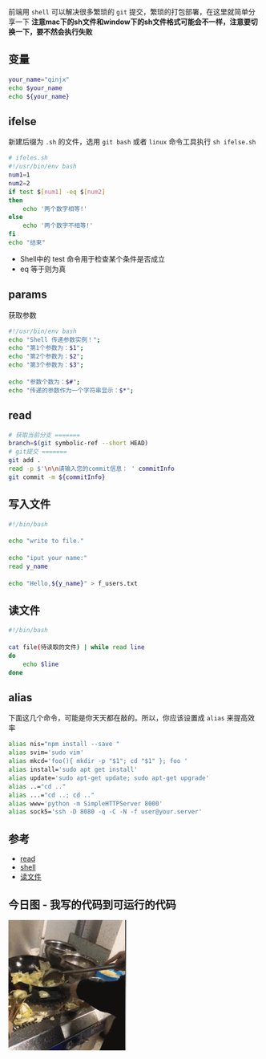 前端用 `shell` 可以解决很多繁琐的 `git` 提交，繁琐的打包部署，在这里就简单分享一下
**注意mac下的sh文件和window下的sh文件格式可能会不一样，注意要切换一下，要不然会执行失败**
## 变量

```sh
your_name="qinjx"
echo $your_name
echo ${your_name}
```

## ifelse
新建后缀为 `.sh` 的文件，选用 `git bash` 或者 `linux` 命令工具执行 `sh ifelse.sh`

```sh
# ifeles.sh
#!/usr/bin/env bash
num1=1
num2=2
if test $[num1] -eq $[num2]
then
    echo '两个数字相等!'
else
    echo '两个数字不相等!'
fi
echo "结束"
```

- Shell中的 test 命令用于检查某个条件是否成立
- eq 	等于则为真

## params
获取参数

```sh
#!/usr/bin/env bash
echo "Shell 传递参数实例！";
echo "第1个参数为：$1";
echo "第2个参数为：$2";
echo "第3个参数为：$3";

echo "参数个数为：$#";
echo "传递的参数作为一个字符串显示：$*";
```

## read

```sh
# 获取当前分支 =======
branch=$(git symbolic-ref --short HEAD)
# git提交 =======
git add .
read -p $'\n\n请输入您的commit信息： ' commitInfo
git commit -m ${commitInfo}
```

## 写入文件
```sh
#!/bin/bash

echo "write to file."

echo "iput your name:"
read y_name

echo "Hello,${y_name}" > f_users.txt

```
## 读文件

```sh
#!/bin/bash

cat file(待读取的文件) | while read line
do
    echo $line
done

```


## alias
下面这几个命令，可能是你天天都在敲的。所以，你应该设置成 `alias` 来提高效率

```sh
alias nis="npm install --save "
alias svim='sudo vim'
alias mkcd='foo(){ mkdir -p "$1"; cd "$1" }; foo '
alias install='sudo apt get install'
alias update='sudo apt-get update; sudo apt-get upgrade'
alias ..="cd .."
alias ...="cd ..; cd .."
alias www='python -m SimpleHTTPServer 8000'
alias sock5='ssh -D 8080 -q -C -N -f user@your.server'
```

## 参考

- [read](https://www.runoob.com/linux/linux-comm-read.html)
- [shell](https://coolshell.cn/articles/19219.html)
- [读文件](https://www.cnblogs.com/iloveyoucc/archive/2012/07/10/2585529.html)

## 今日图 - 我写的代码到可运行的代码
![16b873fd487172ba.gif](../../images/16b873fd487172ba.gif)
